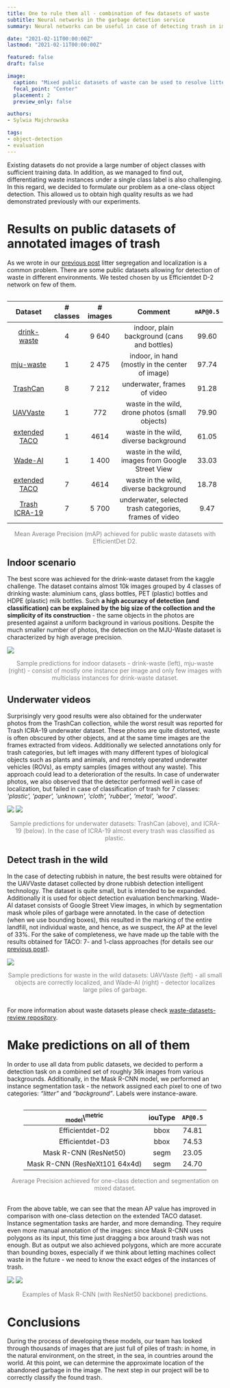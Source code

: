 ```yaml
---
title: One to rule them all - combination of few datasets of waste
subtitle: Neural networks in the garbage detection service
summary: Neural networks can be useful in case of detecting trash in image, but they require collecting a large and good quality data.

date: "2021-02-11T00:00:00Z"
lastmod: "2021-02-11T00:00:00Z"

featured: false
draft: false

image:
  caption: "Mixed public datasets of waste can be used to resolve litter detection challenge in various environments."
  focal_point: "Center"
  placement: 2
  preview_only: false

authors:
- Sylwia Majchrowska

tags:
- object-detection
- evaluation
---
```

Existing datasets do not provide a large number of object classes with sufficient training data. In addition, as we managed to find out, differentiating waste instances under a single class label is also challenging. In this regard, we decided to formulate our problem as a one-class object detection. This allowed us to obtain high quality results as we had demonstrated previously with our experiments.

# Results on public datasets of annotated images of trash

As we wrote in our [previous post](https://detectwaste.ml/post/06-review-papers/) litter segregation and localization is a common problem. There are some public datasets  allowing for detection of waste in different environments. We tested chosen by us Efficientdet D-2 network on few of them.

<div style="text-align: center;">
<div style="display:inline-block;">

|    Dataset    | # classes | # images |                         Comment                        | ```mAP@0.5``` |
|:-------------:|:---------:|:--------:|:------------------------------------------------------:|:-------:|
|  [drink-waste](https://www.kaggle.com/arkadiyhacks/drinking-waste-classification)  |     4     |   9 640  |       indoor, plain background (cans and bottles)      |  99.60  |
|   [mju-waste](https://github.com/realwecan/mju-waste/)   |     1     |   2 475  |     indoor, in hand (mostly in the center of image)    |  97.74  |
|    [TrashCan](https://conservancy.umn.edu/handle/11299/214865)   |     8     |   7 212  |               underwater, frames of video              |  91.28  |
|    [UAVVaste](https://github.com/UAVVaste/UAVVaste)   |     1     |    772   |     waste in the wild, drone photos (small objects)    |  79.90  |
| [extended TACO](http://tacodataset.org/stats) |     1     |   4614   |          waste in the wild, diverse background         |  61.05  |
|    [Wade-AI](https://github.com/letsdoitworld/wade-ai/tree/master/Trash_Detection/trash/dataset)    |     1     |   1 400  |    waste in the wild, images from Google Street View   |  33.03  |
| [extended TACO](http://tacodataset.org/stats) |     7     |   4614   |          waste in the wild, diverse background         |  18.78  |
| [Trash ICRA-19](https://conservancy.umn.edu/handle/11299/214366) |     7     |   5 700  | underwater, selected trash categories, frames of video |   9.47  |
</div>
<center>
<span style="color:grey; font-size:1em;">Mean Average Precision (mAP) achieved for public waste datasets with EfficientDet D2.</span>
</center>
</div>

## Indoor scenario

The best score was achieved for the drink-waste dataset from the kaggle challenge. The dataset contains almost 10k images grouped by 4 classes of drinking waste: aluminium cans, glass bottles, PET (plastic) bottles and HDPE (plastic) milk bottles. Such **a high accuracy of detection (and classification) can be explained by the big size of the collection and the simplicity of its construction** - the same objects in the photos are presented against a uniform background in various positions. Despite the much smaller number of photos, the detection on the MJU-Waste dataset is characterized by high average precision.

![](indoor.png)
<center>
<span style="color:grey; font-size:1em;">Sample predictions for indoor datasets - drink-waste (left), mju-waste (right) - consist of mostly one instance per image and only few images with multiclass instances for drink-waste dataset.</span>
</center>

## Underwater videos

Surprisingly very good results were also obtained for the underwater photos from the TrashCan collection, while the worst result was reported for Trash ICRA-19 underwater dataset. These photos are quite distorted, waste is often obscured by other objects, and at the same time images are the frames extracted from videos. Additionally we selected annotations only for trash categories, but left images with many different types of biological objects such as plants and animals, and remotely operated underwater vehicles (ROVs), as empty samples (images without any waste). This approach could lead to a deterioration of the results. In case of underwater photos, we also observed that the detector performed well in case of localization, but failed in case of classification of trash for 7 classes: <i>'plastic', 'paper', 'unknown', 'cloth', 'rubber', 'metal', 'wood'</i>.

![](trashcan.png)
![](icra.png)
<center>
<span style="color:grey; font-size:1em;">Sample predictions for underwater datasets: TrashCan (above), and ICRA-19 (below). In the case of ICRA-19 almost every trash was classified as plastic.</span>
</center>

## Detect trash in the wild

In the case of detecting rubbish in nature, the best results were obtained for the UAVVaste dataset collected by drone rubbish detection intelligent technology. The dataset is quite small, but is intended to be expanded. Additionally it is used for object detection evaluation benchmarking. Wade-AI dataset consists of Google Street View images, in which by segmentation mask whole piles of garbage were annotated. In the case of detection (when we use bounding boxes), this resulted in the marking of the entire landfill, not individual waste, and hence, as we suspect, the AP at the level of 33%. For the sake of completeness, we have made up the table with the results obtained for TACO: 7- and 1-class approaches (for details see our [previous post](https://detectwaste.ml/post/09-taco-results/)).

![](outdoor.png)
<center>
<span style="color:grey; font-size:1em;">Sample predictions for waste in the wild datasets: UAVVaste (left) - all small objects are correctly localized, and Wade-AI (right) - detector localizes large piles of garbage.</span>
</center>
<br>

For more information about waste datasets please check [waste-datasets-review repository](https://github.com/AgaMiko/waste-datasets-review).

# Make predictions on all of them

In order to use all data from public datasets, we decided to perform a detection task on a combined set of roughly 36k images from various backgrounds. Additionally, in the Mask R-CNN model, we performed an instance segmentation task - the network assigned each pixel to one of two categories: <i>“litter”</i> and <i>“background”</i>. Labels were instance-aware.

<div style="text-align: center;">
<div style="display:inline-block;">

|          <sub>model</sub>\\<sup>metric</sup>      | iouType | ```AP@0.5``` |
|:-----------------------------:|:-------:|:------:|
|        Efficientdet-D2        |   bbox  |  74.81 |
|        Efficientdet-D3        |   bbox  |  74.53 |
|     Mask R-CNN (ResNet50)     |   segm  |  23.05 |
| Mask R-CNN (ResNeXt101 64x4d) |   segm  |  24.70 |
</div>
<center>
<span style="color:grey; font-size:1em;">Average Precision achieved for one-class detection and segmentation on mixed dataset.</span>
</center>
</div>
<br>

From the above table, we can see that the mean AP value has improved in comparison with one-class detection on the extended TACO dataset. Instance segmentation tasks are harder, and more demanding. They require even more manual annotation of the images: since Mask R-CNN uses polygons as its input, this time just dragging a box around trash was not enough. But as output we also achieved polygons, which are more accurate than bounding boxes, especially if we think about letting machines collect waste in the future - we need to know the exact edges of the instances of trash.

![](mask-image.png)
![](mask-mask.png)
<center>
<span style="color:grey; font-size:1em;">Examples of Mask R-CNN (with ResNet50 backbone) predictions.</span>
</center>

# Conclusions

During the process of developing these models, our team has looked through thousands of images that are just full of piles of trash: in home, in the natural environment, on the street, in the sea, in countries around the world. At this point, we can determine the approximate location of the abandoned garbage in the image. The next step in our project will be to correctly classify the found trash.
